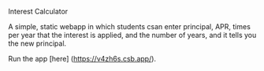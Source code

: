 Interest Calculator

A simple, static webapp in which students csan enter principal, APR, times per year that the interest is applied, and the number of years, and it tells you the new principal.

Run the app [here] (https://v4zh6s.csb.app/).